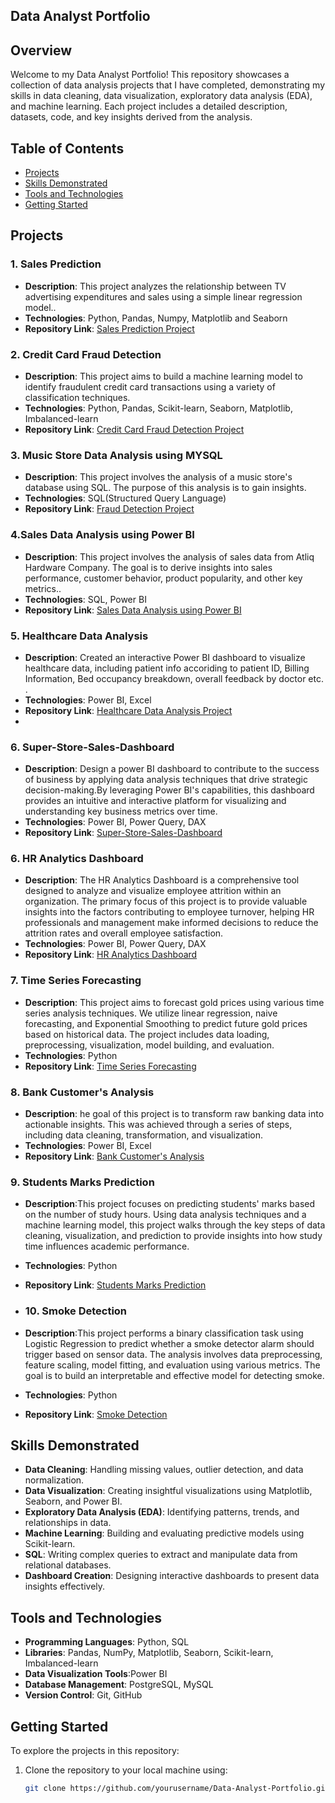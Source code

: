 ## Data Analyst Portfolio

## Overview

Welcome to my Data Analyst Portfolio! This repository showcases a collection of data analysis projects that I have completed, demonstrating my skills in data cleaning, data visualization, exploratory data analysis (EDA), and machine learning. Each project includes a detailed description, datasets, code, and key insights derived from the analysis.

## Table of Contents

- [Projects](#projects)
- [Skills Demonstrated](#skills-demonstrated)
- [Tools and Technologies](#tools-and-technologies)
- [Getting Started](#getting-started)

## Projects

### 1. Sales Prediction

- **Description**: This project analyzes the relationship between TV advertising expenditures and sales using a simple linear regression model..
- **Technologies**: Python, Pandas, Numpy, Matplotlib and Seaborn
- **Repository Link**: [Sales Prediction Project](https://github.com/IHBhatti/Sales-Prediction)

### 2. Credit Card Fraud Detection

- **Description**: This project aims to build a machine learning model to identify fraudulent credit card transactions using a variety of classification techniques.
- **Technologies**: Python, Pandas, Scikit-learn, Seaborn, Matplotlib, Imbalanced-learn
- **Repository Link**: [Credit Card Fraud Detection Project](https://github.com/IHBhatti/Credit-Card-fraud-Detection)

### 3. Music Store Data Analysis using MYSQL

- **Description**: This project involves the analysis of a music store's database using SQL. The purpose of this analysis is to gain insights.
- **Technologies**: SQL(Structured Query Language)
- **Repository Link**: [Fraud Detection Project](https://github.com/IHBhatti/SQl-Music-Store-Data-Analysis-Project)

### 4.Sales Data Analysis using Power BI

- **Description**: This project involves the analysis of sales data from Atliq Hardware Company. The goal is to derive insights into sales performance, customer behavior, product popularity, and other key metrics..
- **Technologies**: SQL, Power BI
- **Repository Link**: [Sales Data Analysis using Power BI](https://github.com/IHBhatti/Sales-Data-Analysis-PowerBI)

### 5. Healthcare Data Analysis

- **Description**: Created an interactive Power BI dashboard to visualize healthcare data, including patient info accoriding to patient ID, Billing Information, Bed occupancy breakdown, overall feedback by doctor etc. .
- **Technologies**: Power BI, Excel
- **Repository Link**: [Healthcare Data Analysis Project](https://github.com/IHBhatti/Healthcare-Data-Analysis)
- 
### 6. Super-Store-Sales-Dashboard

- **Description**: Design a power BI dashboard to contribute to the success of business by applying data analysis techniques that drive strategic decision-making.By leveraging Power BI's capabilities, this dashboard provides an intuitive and interactive platform for visualizing and understanding key business metrics over time.
- **Technologies**: Power BI, Power Query, DAX
- **Repository Link**: [Super-Store-Sales-Dashboard](https://github.com/IHBhatti/Super-Store-Sales-Dashboard)

### 6. HR Analytics Dashboard

- **Description**: The HR Analytics Dashboard is a comprehensive tool designed to analyze and visualize employee attrition within an organization. The primary focus of this project is to provide valuable insights into the factors contributing to employee turnover, helping HR professionals and management make informed decisions to reduce the attrition rates and overall employee satisfaction.
- **Technologies**: Power BI, Power Query, DAX
- **Repository Link**: [HR Analytics Dashboard](https://github.com/IHBhatti/HR-ANALYTICS-DASHBOARD)
  
### 7. Time Series Forecasting 

- **Description**: This project aims to forecast gold prices using various time series analysis techniques. We utilize linear regression, naive forecasting, and Exponential Smoothing to predict future gold prices based on historical data. The project includes data loading, preprocessing, visualization, model building, and evaluation.
- **Technologies**: Python
- **Repository Link**: [Time Series Forecasting](https://github.com/IHBhatti/Time-Series-Forecasting)

### 8. Bank Customer's Analysis 

- **Description**: he goal of this project is to transform raw banking data into actionable insights. This was achieved through a series of steps, including data cleaning, transformation, and visualization. 
- **Technologies**: Power BI, Excel
- **Repository Link**: [Bank Customer's Analysis](https://github.com/IHBhatti/Bank-Customer-s-Analysis)
### 9. Students Marks Prediction 

- **Description**:This project focuses on predicting students' marks based on the number of study hours. Using data analysis techniques and a machine learning model, this project walks through the key steps of data cleaning, visualization, and prediction to provide insights into how study time influences academic performance.
- **Technologies**: Python
- **Repository Link**: [Students Marks Prediction](https://github.com/IHBhatti/Students-Marks-Prediction)

- ### 10. Smoke Detection 

- **Description**:This project performs a binary classification task using Logistic Regression to predict whether a smoke detector alarm should trigger based on sensor data. The analysis involves data preprocessing, feature scaling, model fitting, and evaluation using various metrics. The goal is to build an interpretable and effective model for detecting smoke.
- **Technologies**: Python
- **Repository Link**: [Smoke Detection](https://github.com/IHBhatti/Smoke-Detector)


## Skills Demonstrated

- **Data Cleaning**: Handling missing values, outlier detection, and data normalization.
- **Data Visualization**: Creating insightful visualizations using Matplotlib, Seaborn, and Power BI.
- **Exploratory Data Analysis (EDA)**: Identifying patterns, trends, and relationships in data.
- **Machine Learning**: Building and evaluating predictive models using Scikit-learn.
- **SQL**: Writing complex queries to extract and manipulate data from relational databases.
- **Dashboard Creation**: Designing interactive dashboards to present data insights effectively.

## Tools and Technologies

- **Programming Languages**: Python, SQL
- **Libraries**: Pandas, NumPy, Matplotlib, Seaborn, Scikit-learn, Imbalanced-learn
- **Data Visualization Tools**:Power BI
- **Database Management**: PostgreSQL, MySQL
- **Version Control**: Git, GitHub

## Getting Started

To explore the projects in this repository:

1. Clone the repository to your local machine using:
   ```sh
   git clone https://github.com/yourusername/Data-Analyst-Portfolio.git
